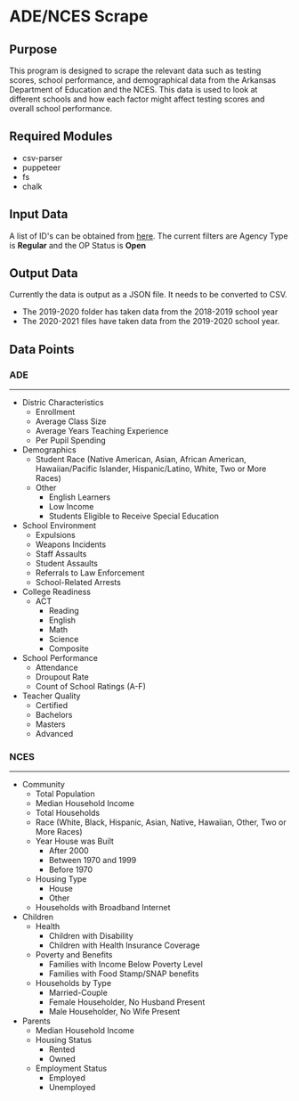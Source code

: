 # ADE/NCES Scrape

## Purpose
This program is designed to scrape the relevant data such as testing scores, school performance, and demographical data from the Arkansas Department of Education and the NCES. This data is used to look at different schools and how each factor might affect testing scores and overall school performance.


## Required Modules
* csv-parser
* puppeteer
* fs
* chalk

## Input Data
A list of ID's can be obtained from [here](https://adedata.arkansas.gov/nid/Home/District). The current filters are Agency Type is **Regular** and the OP Status is **Open**

## Output Data
Currently the data is output as a JSON file. It needs to be converted to CSV.
* The 2019-2020 folder has taken data from the 2018-2019 school year
* The 2020-2021 files have taken data from the 2019-2020 school year.

## Data Points
### ADE
-----------------
* Distric Characteristics
    * Enrollment
    * Average Class Size
    * Average Years Teaching Experience
    * Per Pupil Spending
* Demographics
    * Student Race (Native American, Asian, African American, Hawaiian/Pacific Islander, Hispanic/Latino, White, Two or More Races)
    * Other
        * English Learners
        * Low Income
        * Students Eligible to Receive Special Education
* School Environment
    * Expulsions
    * Weapons Incidents
    * Staff Assaults
    * Student Assaults
    * Referrals to Law Enforcement
    * School-Related Arrests
* College Readiness
    * ACT
        * Reading
        * English
        * Math
        * Science
        * Composite
* School Performance
    * Attendance
    * Droupout Rate
    * Count of School Ratings (A-F)
* Teacher Quality
    * Certified
    * Bachelors
    * Masters
    * Advanced
### NCES
-----------------
* Community
    * Total Population
    * Median Household Income
    * Total Households
    * Race (White, Black, Hispanic, Asian, Native, Hawaiian, Other, Two or More Races)
    * Year House was Built
        * After 2000
        * Between 1970 and 1999
        * Before 1970
    * Housing Type
        * House
        * Other
    * Households with Broadband Internet 
* Children
    * Health
        * Children with Disability
        * Children with Health Insurance Coverage
    * Poverty and Benefits
        * Families with Income Below Poverty Level
        * Families with Food Stamp/SNAP benefits
    * Households by Type
        * Married-Couple
        * Female Householder, No Husband Present
        * Male Householder, No Wife Present
* Parents
    * Median Household Income
    * Housing Status
        * Rented
        * Owned
    * Employment Status
        * Employed
        * Unemployed

